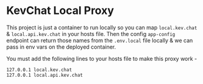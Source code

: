 # KevChat Local Proxy

This project is just a container to run locally so you can map `local.kev.chat` & `local.api.kev.chat` in your hosts file. Then the config `app-config` endpoint can return those names from the `.env.local` file locally & we can pass in env vars on the deployed container.

You must add the following lines to your hosts file to make this proxy work -

```
127.0.0.1 local.kev.chat
127.0.0.1 local.api.kev.chat
```
